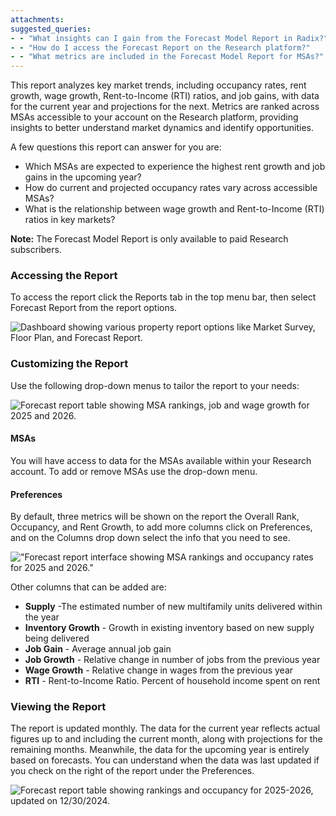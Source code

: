 ```yaml
---
attachments: 
suggested_queries:
- - "What insights can I gain from the Forecast Model Report in Radix?"
- - "How do I access the Forecast Report on the Research platform?"
- - "What metrics are included in the Forecast Model Report for MSAs?"
---
```

This report analyzes key market trends, including occupancy rates, rent growth, wage growth, Rent-to-Income (RTI) ratios, and job gains, with data for the current year and projections for the next. Metrics are ranked across MSAs accessible to your account on the Research platform, providing insights to better understand market dynamics and identify opportunities.

A few questions this report can answer for you are:

+ Which MSAs are expected to experience the highest rent growth and job gains in the upcoming year?
+ How do current and projected occupancy rates vary across accessible MSAs?
+ What is the relationship between wage growth and Rent-to-Income (RTI) ratios in key markets?

**Note:** The Forecast Model Report is only available to paid Research subscribers.

### 

### Accessing the Report

To access the report click the Reports tab in the top menu bar, then select Forecast Report from the report options.

![Dashboard showing various property report options like Market Survey, Floor Plan, and Forecast Report.](attachments/36129383570189.png)

### 

### Customizing the Report

Use the following drop-down menus to tailor the report to your needs:

![Forecast report table showing MSA rankings, job and wage growth for 2025 and 2026.](attachments/33847427860621.png)

#### 

#### **MSAs**

You will have access to data for the MSAs available within your Research account. To add or remove MSAs use the drop-down menu.

#### **Preferences**

By default, three metrics will be shown on the report the Overall Rank, Occupancy, and Rent Growth, to add more columns click on Preferences, and on the Columns drop down select the info that you need to see.

!["Forecast report interface showing MSA rankings and occupancy rates for 2025 and 2026."](attachments/33846687757197.png)

Other columns that can be added are:

* **Supply** -The estimated number of new multifamily units delivered within the year
* **Inventory Growth** - Growth in existing inventory based on new supply being delivered
* **Job Gain** - Average annual job gain
* **Job Growth** - Relative change in number of jobs from the previous year
* **Wage Growth** - Relative change in wages from the previous year
* **RTI** - Rent-to-Income Ratio. Percent of household income spent on rent

### 

### Viewing the Report

The report is updated monthly. The data for the current year reflects actual figures up to and including the current month, along with projections for the remaining months. Meanwhile, the data for the upcoming year is entirely based on forecasts. You can understand when the data was last updated if you check on the right of the report under the Preferences.

![Forecast report table showing rankings and occupancy for 2025-2026, updated on 12/30/2024.](attachments/34195099777037.png)